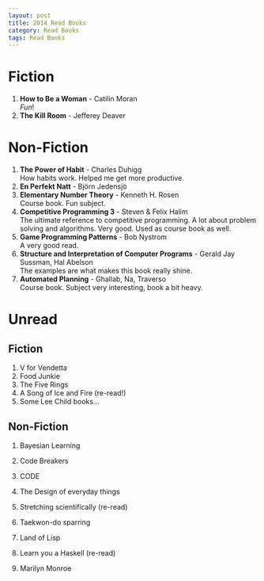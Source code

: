 ```yaml
---
layout: post
title: 2014 Read Books
category: Read Books
tags: Read Books
---
```


Fiction
=======

1. **How to Be a Woman** - Catilin Moran  
    *Fun*!
1. **The Kill Room** - Jefferey Deaver

Non-Fiction
===========

1. **The Power of Habit** - Charles Duhigg  
    How habits work. Helped me get more productive.
1. **En Perfekt Natt** - Björn Jedensjö
1. **Elementary Number Theory** - Kenneth H. Rosen  
    Course book. Fun subject.
1. **Competitive Programming 3** - Steven & Felix Halim  
    The ultimate reference to competitive programming. A lot about problem solving and algorithms. Very good. Used as course book as well.
1. **Game Programming Patterns** - Bob Nystrom  
    A very good read.
1. **Structure and Interpretation of Computer Programs** - Gerald Jay Sussman, Hal Abelson  
    The examples are what makes this book really shine.
1. **Automated Planning** - Ghallab, Na, Traverso  
    Course book. Subject very interesting, book a bit heavy.

Unread
======

Fiction
-------

1. V for Vendetta
1. Food Junkie
1. The Five Rings
1. A Song of Ice and Fire (re-read!)
1. Some Lee Child books...


Non-Fiction
--------

1. Bayesian Learning
1. Code Breakers
1. CODE
1. The Design of everyday things

1. Stretching scientifically (re-read)
1. Taekwon-do sparring
1. Land of Lisp
1. Learn you a Haskell (re-read)
1. Marilyn Monroe

